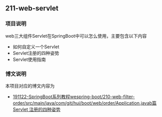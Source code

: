 ## 211-web-servlet

### 项目说明

web三大组件Servlet在SpringBoot中可以怎么使用，主要包含以下内容

- 如何自定义一个Servlet
- Servlet注册的四种姿势
- Servlet使用指南



### 博文说明

本项目对应的博文内容为

- [191122-SpringBoot系列教程wespring-boot/210-web-filter-order/src/main/java/com/git/hui/boot/web/order/Application.javab篇Servlet 注册的四种姿势](http://spring.hhui.top/spring-blog/2019/11/22/191122-SpringBoot%E7%B3%BB%E5%88%97%E6%95%99%E7%A8%8Bweb%E7%AF%87Servlet-%E6%B3%A8%E5%86%8C%E7%9A%84%E5%9B%9B%E7%A7%8D%E5%A7%BF%E5%8A%BF/)